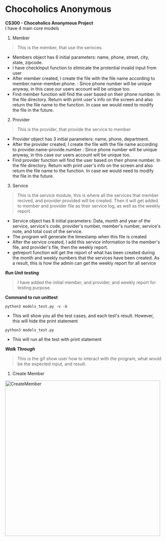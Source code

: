 # Chocoholics Anonymous

**CS300 - Chocoholics Anonymous Project**<br />
I have 4 main core models<br />
1. Member
> This is the member, that use the serivces. 

- Members object has 6 initial parameters: name, phone, street, city, state, zipcode.
- I have checkInput function to elimicate the protential invalid input from user
- After member created, I create the file with the file name according to member.name-member.phone.
: Since phone number will be unique anyway, in this case our users account will be unique too.
- Find member function will find the user based on their phone number. In the file directory. Return with print user's info on the screen and also return the file name to the function. In case we would need to modify the file in the future.

2. Provider
> This is the provider, that provide the service to member

- Provider object has 3 initial parameters: name, phone, department.
- After the provider created, I create the file with the file name according to provider.name-provide.number
: Since phone number will be unique anyway, in this case our users account will be unique too.
- Find provider function will find the user based on their phone number. In the file directory. Return with print user's info on the screen and also return the file name to the function. In case we would need to modify the file in the future.

3. Service
> This is the service module, this is where all the services that member recived, and provider provided will be created. Then it will get added to member and provider file as their service log, as well as the weekly report.
- Service object has 8 initial parameters: Data, month and year of the service, service's code, provider's number, member's number, service's note, and total cost of the service.
- The program will generate the timestamp when this file is created
- After the service created, I add this service information to the member's file, and provider's file, then the weekly report.
- getreport function will get the report of what has been created during the month and weekly numbers that the services have been created. As a result, this is how the admin can get the weekly report for all service

***Run Unit testing***<br />
> I have added the initial member, and provider, and weekly report for testing purpose. 

**Command to run unittest**<br />

```
python3 models_test.py -v -b
```
- This will show you all the test cases, and each test's result.
However, this will hide the print statement


```
python3 models_test.py
```
- This will run all the test with print statement


***Walk Through***

> This is the gif show user how to interact with the program, what would be the expected input, and result.

1. Create Member
<img src="./gifWalkThrough/1" alt="CreateMember" height="500">




